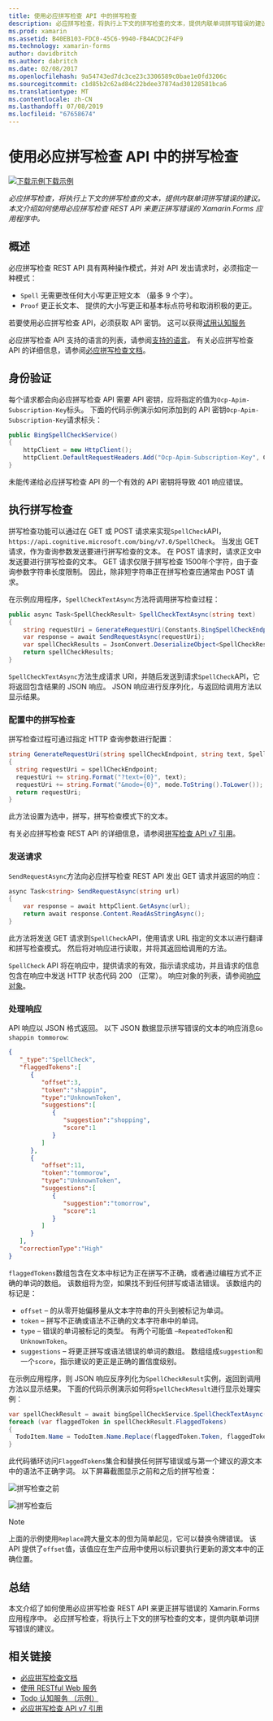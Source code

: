 ```yaml
---
title: 使用必应拼写检查 API 中的拼写检查
description: 必应拼写检查，将执行上下文的拼写检查的文本，提供内联单词拼写错误的建议。 本文介绍如何使用必应拼写检查 REST API 来更正拼写错误的 Xamarin.Forms 应用程序中。
ms.prod: xamarin
ms.assetid: B40EB103-FDC0-45C6-9940-FB4ACDC2F4F9
ms.technology: xamarin-forms
author: davidbritch
ms.author: dabritch
ms.date: 02/08/2017
ms.openlocfilehash: 9a54743ed7dc3ce23c3306589c0bae1e0fd3206c
ms.sourcegitcommit: c1d85b2c62ad84c22bdee37874ad30128581bca6
ms.translationtype: MT
ms.contentlocale: zh-CN
ms.lasthandoff: 07/08/2019
ms.locfileid: "67658674"
---
```

# <a name="spell-checking-using-the-bing-spell-check-api"></a>使用必应拼写检查 API 中的拼写检查

[![下载示例](~/media/shared/download.png)下载示例](https://developer.xamarin.com/samples/xamarin-forms/WebServices/TodoCognitiveServices/)

_必应拼写检查，将执行上下文的拼写检查的文本，提供内联单词拼写错误的建议。本文介绍如何使用必应拼写检查 REST API 来更正拼写错误的 Xamarin.Forms 应用程序中。_

## <a name="overview"></a>概述

必应拼写检查 REST API 具有两种操作模式，并对 API 发出请求时，必须指定一种模式：

- `Spell` 无需更改任何大小写更正短文本 （最多 9 个字）。
- `Proof` 更正长文本、 提供的大小写更正和基本标点符号和取消积极的更正。

若要使用必应拼写检查 API，必须获取 API 密钥。 这可以获得[试用认知服务](https://azure.microsoft.com/try/cognitive-services/)

必应拼写检查 API 支持的语言的列表，请参阅[支持的语言](/azure/cognitive-services/bing-spell-check/bing-spell-check-supported-languages/)。 有关必应拼写检查 API 的详细信息，请参阅[必应拼写检查文档](/azure/cognitive-services/bing-spell-check/)。

## <a name="authentication"></a>身份验证

每个请求都会向必应拼写检查 API 需要 API 密钥，应将指定的值为`Ocp-Apim-Subscription-Key`标头。 下面的代码示例演示如何添加到的 API 密钥`Ocp-Apim-Subscription-Key`请求标头：

```csharp
public BingSpellCheckService()
{
    httpClient = new HttpClient();
    httpClient.DefaultRequestHeaders.Add("Ocp-Apim-Subscription-Key", Constants.BingSpellCheckApiKey);
}
```

未能传递给必应拼写检查 API 的一个有效的 API 密钥将导致 401 响应错误。

## <a name="performing-spell-checking"></a>执行拼写检查

拼写检查功能可以通过在 GET 或 POST 请求来实现`SpellCheck`API， `https://api.cognitive.microsoft.com/bing/v7.0/SpellCheck`。 当发出 GET 请求，作为查询参数发送要进行拼写检查的文本。 在 POST 请求时，请求正文中发送要进行拼写检查的文本。 GET 请求仅限于拼写检查 1500年个字符，由于查询参数字符串长度限制。 因此，除非短字符串正在拼写检查应通常由 POST 请求。

在示例应用程序，`SpellCheckTextAsync`方法将调用拼写检查过程：

```csharp
public async Task<SpellCheckResult> SpellCheckTextAsync(string text)
{
    string requestUri = GenerateRequestUri(Constants.BingSpellCheckEndpoint, text, SpellCheckMode.Spell);
    var response = await SendRequestAsync(requestUri);
    var spellCheckResults = JsonConvert.DeserializeObject<SpellCheckResult>(response);
    return spellCheckResults;
}
```

`SpellCheckTextAsync`方法生成请求 URI，并随后发送到请求`SpellCheck`API，它将返回包含结果的 JSON 响应。 JSON 响应进行反序列化，与返回给调用方法以显示结果。

### <a name="configuring-spell-checking"></a>配置中的拼写检查

拼写检查过程可通过指定 HTTP 查询参数进行配置：

```csharp
string GenerateRequestUri(string spellCheckEndpoint, string text, SpellCheckMode mode)
{
  string requestUri = spellCheckEndpoint;
  requestUri += string.Format("?text={0}", text);                         // text to spell check
  requestUri += string.Format("&mode={0}", mode.ToString().ToLower());    // spellcheck mode - proof or spell
  return requestUri;
}
```

此方法设置为选中，拼写，拼写检查模式下的文本。

有关必应拼写检查 REST API 的详细信息，请参阅[拼写检查 API v7 引用](/rest/api/cognitiveservices/bing-spell-check-api-v7-reference/)。

### <a name="sending-the-request"></a>发送请求

`SendRequestAsync`方法向必应拼写检查 REST API 发出 GET 请求并返回的响应：

```csharp
async Task<string> SendRequestAsync(string url)
{
    var response = await httpClient.GetAsync(url);
    return await response.Content.ReadAsStringAsync();
}
```

此方法将发送 GET 请求到`SpellCheck`API，使用请求 URL 指定的文本以进行翻译和拼写检查模式。 然后将对响应进行读取，并将其返回给调用的方法。

`SpellCheck` API 将在响应中，提供请求的有效，指示请求成功，并且请求的信息包含在响应中发送 HTTP 状态代码 200 （正常）。 响应对象的列表，请参阅[响应对象](/rest/api/cognitiveservices/bing-spell-check-api-v7-reference#response-objects)。

### <a name="processing-the-response"></a>处理响应

API 响应以 JSON 格式返回。 以下 JSON 数据显示拼写错误的文本的响应消息`Go shappin tommorow`:

```json
{  
   "_type":"SpellCheck",
   "flaggedTokens":[  
      {  
         "offset":3,
         "token":"shappin",
         "type":"UnknownToken",
         "suggestions":[  
            {  
               "suggestion":"shopping",
               "score":1
            }
         ]
      },
      {  
         "offset":11,
         "token":"tommorow",
         "type":"UnknownToken",
         "suggestions":[  
            {  
               "suggestion":"tomorrow",
               "score":1
            }
         ]
      }
   ],
   "correctionType":"High"
}
```

`flaggedTokens`数组包含在文本中标记为正在拼写不正确，或者通过编程方式不正确的单词的数组。 该数组将为空，如果找不到任何拼写或语法错误。 该数组内的标记是：

- `offset` – 的从零开始偏移量从文本字符串的开头到被标记为单词。
- `token` – 拼写不正确或语法不正确的文本字符串中的单词。
- `type` – 错误的单词被标记的类型。 有两个可能值 –`RepeatedToken`和`UnknownToken`。
- `suggestions` – 将更正拼写或语法错误的单词的数组。 数组组成`suggestion`和一个`score`，指示建议的更正是正确的置信度级别。

在示例应用程序，则 JSON 响应反序列化为`SpellCheckResult`实例，返回到调用方法以显示结果。 下面的代码示例演示如何将`SpellCheckResult`进行显示处理实例：

```csharp
var spellCheckResult = await bingSpellCheckService.SpellCheckTextAsync(TodoItem.Name);
foreach (var flaggedToken in spellCheckResult.FlaggedTokens)
{
  TodoItem.Name = TodoItem.Name.Replace(flaggedToken.Token, flaggedToken.Suggestions.FirstOrDefault().Suggestion);
}
```

此代码循环访问`FlaggedTokens`集合和替换任何拼写错误或与第一个建议的源文本中的语法不正确字词。 以下屏幕截图显示之前和之后的拼写检查：

![](spell-check-images/before-spell-check.png "拼写检查之前")

![](spell-check-images/after-spell-check.png "拼写检查后")

> [!NOTE]
> 上面的示例使用`Replace`跨大量文本的但为简单起见，它可以替换令牌错误。 该 API 提供了`offset`值，该值应在生产应用中使用以标识要执行更新的源文本中的正确位置。

## <a name="summary"></a>总结

本文介绍了如何使用必应拼写检查 REST API 来更正拼写错误的 Xamarin.Forms 应用程序中。 必应拼写检查，将执行上下文的拼写检查的文本，提供内联单词拼写错误的建议。

## <a name="related-links"></a>相关链接

- [必应拼写检查文档](/azure/cognitive-services/bing-spell-check/)
- [使用 RESTful Web 服务](~/xamarin-forms/data-cloud/web-services/rest.md)
- [Todo 认知服务 （示例）](https://developer.xamarin.com/samples/xamarin-forms/WebServices/TodoCognitiveServices/)
- [必应拼写检查 API v7 引用](/rest/api/cognitiveservices/bing-spell-check-api-v7-reference/)

